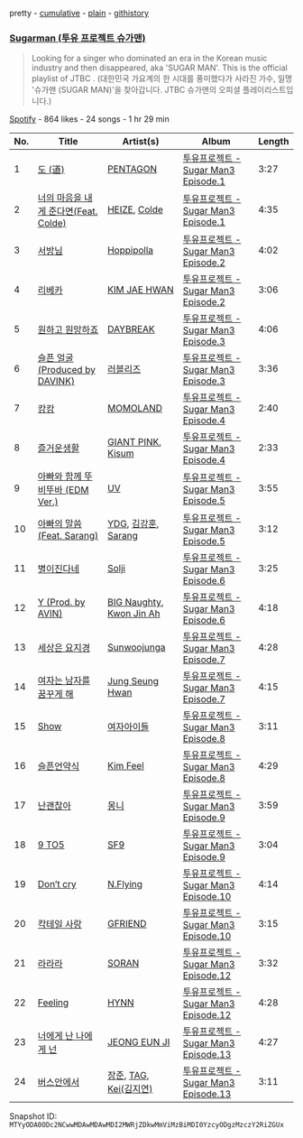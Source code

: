 pretty - [cumulative](/playlists/cumulative/37i9dQZF1DXcDZD15lRfNn.md) - [plain](/playlists/plain/37i9dQZF1DXcDZD15lRfNn) - [githistory](https://github.githistory.xyz/mackorone/spotify-playlist-archive/blob/main/playlists/plain/37i9dQZF1DXcDZD15lRfNn)

### [Sugarman \(투유 프로젝트 슈가맨\)](https://open.spotify.com/playlist/37i9dQZF1DXcDZD15lRfNn)

> Looking for a singer who dominated an era in the Korean music industry and then disappeared, aka 'SUGAR MAN'\. This is the official playlist of JTBC <Sugar Man>\. \(대한민국 가요계의 한 시대를 풍미했다가 사라진 가수, 일명 '슈가맨 \(SUGAR MAN\)'을 찾아갑니다\. JTBC 슈가맨의 오피셜 플레이리스트입니다.\)

[Spotify](https://open.spotify.com/user/spotify) - 864 likes - 24 songs - 1 hr 29 min

| No. | Title | Artist(s) | Album | Length |
|---|---|---|---|---|
| 1 | [도 \(道\)](https://open.spotify.com/track/7G7LDanh7rapWMHp9Z5tAW) | [PENTAGON](https://open.spotify.com/artist/1wKpMkucynaTfG8lyPprYV) | [투유프로젝트 \- Sugar Man3 Episode.1](https://open.spotify.com/album/21tHCkAqBKyLaDkVFUSjSY) | 3:27 |
| 2 | [너의 마음을 내게 준다면\(Feat\. Colde\)](https://open.spotify.com/track/3zkcs1iiiww43l00bXjEWh) | [HEIZE](https://open.spotify.com/artist/5dCvSnVduaFleCnyy98JMo), [Colde](https://open.spotify.com/artist/3VQDqjQ4wJyw8PzpGdlZpB) | [투유프로젝트 \- Sugar Man3 Episode.1](https://open.spotify.com/album/21tHCkAqBKyLaDkVFUSjSY) | 4:35 |
| 3 | [서방님](https://open.spotify.com/track/6l7GofU09yI7MFJVr9slAH) | [Hoppipolla](https://open.spotify.com/artist/6tuuLiMw18vnZB8hJaodJc) | [투유프로젝트 \- Sugar Man3 Episode.2](https://open.spotify.com/album/4FhtWkUBEynCwQkY9urWJY) | 4:02 |
| 4 | [리베카](https://open.spotify.com/track/35ScqzLUjqK1db7cPnRKvy) | [KIM JAE HWAN](https://open.spotify.com/artist/7LdZwtnhfB1GoC9SE9tvyb) | [투유프로젝트 \- Sugar Man3 Episode.2](https://open.spotify.com/album/4FhtWkUBEynCwQkY9urWJY) | 3:06 |
| 5 | [원하고 원망하죠](https://open.spotify.com/track/05b8b4jRQkK110IJv1zUxc) | [DAYBREAK](https://open.spotify.com/artist/1uMhweBMKu7nA1IgFc0yN2) | [투유프로젝트 \- Sugar Man3 Episode.3](https://open.spotify.com/album/7lm4fy4gIFsGgGQs2YP4Ch) | 4:06 |
| 6 | [슬픈 얼굴 \(Produced by DAVINK\)](https://open.spotify.com/track/12NBDvVP1V20DenNldYEOD) | [러블리즈](https://open.spotify.com/artist/0iXLfVe2AT74DuWxYtEUku) | [투유프로젝트 \- Sugar Man3 Episode.3](https://open.spotify.com/album/7lm4fy4gIFsGgGQs2YP4Ch) | 3:36 |
| 7 | [캉캉](https://open.spotify.com/track/1hwHxhQMugnLkbeGQSUCME) | [MOMOLAND](https://open.spotify.com/artist/5RR0MLwcjc87wjSw2JYdwx) | [투유프로젝트 \- Sugar Man3 Episode.4](https://open.spotify.com/album/39WY1XgiUiYKwCLVwUuVAs) | 2:40 |
| 8 | [즐거운생활](https://open.spotify.com/track/29kB8zXt1NPUkyS63pm6IW) | [GIANT PINK](https://open.spotify.com/artist/4yvE3ttbP5uRwBQ0ZrhOPi), [Kisum](https://open.spotify.com/artist/1CArfopvfCxakFJHup55FW) | [투유프로젝트 \- Sugar Man3 Episode.4](https://open.spotify.com/album/39WY1XgiUiYKwCLVwUuVAs) | 2:33 |
| 9 | [아빠와 함께 뚜비뚜바 \(EDM Ver.\)](https://open.spotify.com/track/3uwptxJs474a97j6gon52G) | [UV](https://open.spotify.com/artist/5M7KE2pbTmSQL32wD4sTG9) | [투유프로젝트 \- Sugar Man3 Episode.5](https://open.spotify.com/album/4ZbgcyI7itYzm7VLHeXK78) | 3:55 |
| 10 | [아빠의 말씀 \(Feat\. Sarang\)](https://open.spotify.com/track/0F6hdJwOynqsZT0AAzLCIL) | [YDG](https://open.spotify.com/artist/3UV49ih8eDI8jZ4SdSVeqi), [김강훈](https://open.spotify.com/artist/5MaHb08RgH51LpQfHUI6EJ), [Sarang](https://open.spotify.com/artist/3dvlk58vxfToLIvhzt1ZvZ) | [투유프로젝트 \- Sugar Man3 Episode.5](https://open.spotify.com/album/4ZbgcyI7itYzm7VLHeXK78) | 3:12 |
| 11 | [별이진다네](https://open.spotify.com/track/6vSlTLPptaokWwBL39Aq64) | [Solji](https://open.spotify.com/artist/54EEMb9uR0v9PWoWtQhTEo) | [투유프로젝트 \- Sugar Man3 Episode.6](https://open.spotify.com/album/1HvSDEZyIMAgevtxNw69jV) | 3:25 |
| 12 | [Y \(Prod\. by AVIN\)](https://open.spotify.com/track/4BA8QcJf8vUQwHRzsvfJV4) | [BIG Naughty](https://open.spotify.com/artist/7cEaNXXTHx3LokbjUUyHal), [Kwon Jin Ah](https://open.spotify.com/artist/0kRAVpQhUUArA8UnYwEdeZ) | [투유프로젝트 \- Sugar Man3 Episode.6](https://open.spotify.com/album/1HvSDEZyIMAgevtxNw69jV) | 4:18 |
| 13 | [세상은 요지경](https://open.spotify.com/track/59ZLyp7UNdVdSQOHPwz6qh) | [Sunwoojunga](https://open.spotify.com/artist/04L3elxyr0XFua2Ek3domW) | [투유프로젝트 \- Sugar Man3 Episode.7](https://open.spotify.com/album/4phijxV42Q96d83k4tGeWz) | 4:28 |
| 14 | [여자는 남자를 꿈꾸게 해](https://open.spotify.com/track/4aTyirlJkzTnVMmEI7QZzd) | [Jung Seung Hwan](https://open.spotify.com/artist/7l8rOFwZFQ3G0sgZ7gjGng) | [투유프로젝트 \- Sugar Man3 Episode.7](https://open.spotify.com/album/4phijxV42Q96d83k4tGeWz) | 4:15 |
| 15 | [Show](https://open.spotify.com/track/3hMtT4xgDCXPd7WLPzBZX9) | [여자아이들](https://open.spotify.com/artist/0barWeINEZRJUsZIOr8pjQ) | [투유프로젝트 \- Sugar Man3 Episode.8](https://open.spotify.com/album/7DqwV9yB89XrSAw1SlA3pr) | 3:11 |
| 16 | [슬픈언약식](https://open.spotify.com/track/41hZADOxxW2hVs5ZpVajzP) | [Kim Feel](https://open.spotify.com/artist/4EPYWwU4c8eG2GzD7MenUA) | [투유프로젝트 \- Sugar Man3 Episode.8](https://open.spotify.com/album/7DqwV9yB89XrSAw1SlA3pr) | 4:29 |
| 17 | [난괜찮아](https://open.spotify.com/track/38P03Tphp8A2SoqA7mzFIZ) | [몽니](https://open.spotify.com/artist/383GcLB5kPPOvzXR2Vf1io) | [투유프로젝트 \- Sugar Man3 Episode.9](https://open.spotify.com/album/5mpjSVGHsTG9e6WqiKWvcd) | 3:59 |
| 18 | [9 TO5](https://open.spotify.com/track/5acZErudouHe1jGt4CBLAu) | [SF9](https://open.spotify.com/artist/7LOmc7gyMVMOWF8qwEdn2X) | [투유프로젝트 \- Sugar Man3 Episode.9](https://open.spotify.com/album/5mpjSVGHsTG9e6WqiKWvcd) | 3:04 |
| 19 | [Don′t cry](https://open.spotify.com/track/73uYd8iywS8v8oo8Mf3VJO) | [N.Flying](https://open.spotify.com/artist/2ZmXexIJAD7PgABrj0qQRb) | [투유프로젝트 \- Sugar Man3 Episode.10](https://open.spotify.com/album/2G0nZeunLDqIcT42F2d7hA) | 4:14 |
| 20 | [칵테일 사랑](https://open.spotify.com/track/5r6XNnWJjkKkxfKMJzX4ms) | [GFRIEND](https://open.spotify.com/artist/0qlWcS66ohOIi0M8JZwPft) | [투유프로젝트 \- Sugar Man3 Episode.10](https://open.spotify.com/album/2G0nZeunLDqIcT42F2d7hA) | 3:15 |
| 21 | [라라라](https://open.spotify.com/track/0K1r8FHgfCCmy6MdmuR4yf) | [SORAN](https://open.spotify.com/artist/7eZGd0sv1TxpOwzyKc9P4R) | [투유프로젝트 \- Sugar Man3 Episode.12](https://open.spotify.com/album/1fPjvXDXebM9q1HPwP9B7Y) | 3:32 |
| 22 | [Feeling](https://open.spotify.com/track/0iqWrDgGeYQCF3WgAuUSni) | [HYNN](https://open.spotify.com/artist/64jfAecBriamQmMs0WAKtj) | [투유프로젝트 \- Sugar Man3 Episode.12](https://open.spotify.com/album/1fPjvXDXebM9q1HPwP9B7Y) | 4:28 |
| 23 | [너에게 난 나에게 넌](https://open.spotify.com/track/0xk9JJtMY7bf5omWZMQrhL) | [JEONG EUN JI](https://open.spotify.com/artist/7cgAZ03K2mMaWB70gwZs92) | [투유프로젝트 \- Sugar Man3 Episode.13](https://open.spotify.com/album/62oHiP43b3A0j8wigHtpP3) | 4:27 |
| 24 | [버스안에서](https://open.spotify.com/track/27Mtoumk8uvzmqQ2liLTbk) | [장준](https://open.spotify.com/artist/5yES1lbfHCYiyoMu2lytl3), [TAG](https://open.spotify.com/artist/6wWzrvB5m2BSseIfpeWtJX), [Kei\(김지연\)](https://open.spotify.com/artist/7iNpNRwtBogISqdh1nPazB) | [투유프로젝트 \- Sugar Man3 Episode.13](https://open.spotify.com/album/62oHiP43b3A0j8wigHtpP3) | 3:11 |

Snapshot ID: `MTYyODA0ODc2NCwwMDAwMDAwMDI2MWRjZDkwMmViMzBiMDI0YzcyODgzMzczY2RiZGUx`
